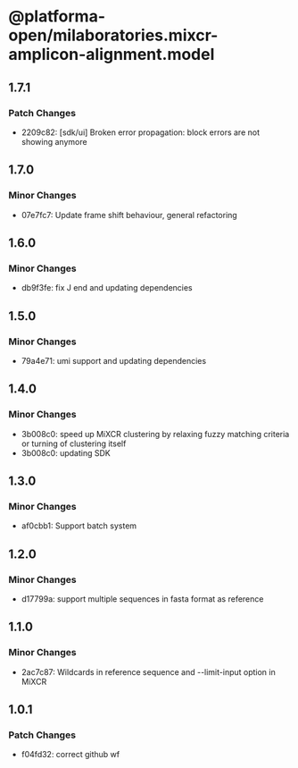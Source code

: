 # @platforma-open/milaboratories.mixcr-amplicon-alignment.model

## 1.7.1

### Patch Changes

- 2209c82: [sdk/ui] Broken error propagation: block errors are not showing anymore

## 1.7.0

### Minor Changes

- 07e7fc7: Update frame shift behaviour, general refactoring

## 1.6.0

### Minor Changes

- db9f3fe: fix J end and updating dependencies

## 1.5.0

### Minor Changes

- 79a4e71: umi support and updating dependencies

## 1.4.0

### Minor Changes

- 3b008c0: speed up MiXCR clustering by relaxing fuzzy matching criteria or turning of clustering itself
- 3b008c0: updating SDK

## 1.3.0

### Minor Changes

- af0cbb1: Support batch system

## 1.2.0

### Minor Changes

- d17799a: support multiple sequences in fasta format as reference

## 1.1.0

### Minor Changes

- 2ac7c87: Wildcards in reference sequence and --limit-input option in MiXCR

## 1.0.1

### Patch Changes

- f04fd32: correct github wf
